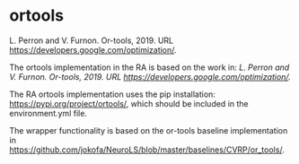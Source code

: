 # ortools
L. Perron and V. Furnon. Or-tools, 2019. URL https://developers.google.com/optimization/.

The ortools implementation in the RA is based on the work in: 
_L. Perron and V. Furnon. Or-tools, 2019. URL https://developers.google.com/optimization/._
 
The RA ortools implementation uses the pip installation: https://pypi.org/project/ortools/, 
which should be included in the environment.yml file.

The wrapper functionality is based on the or-tools baseline implementation
in https://github.com/jokofa/NeuroLS/blob/master/baselines/CVRP/or_tools/.
